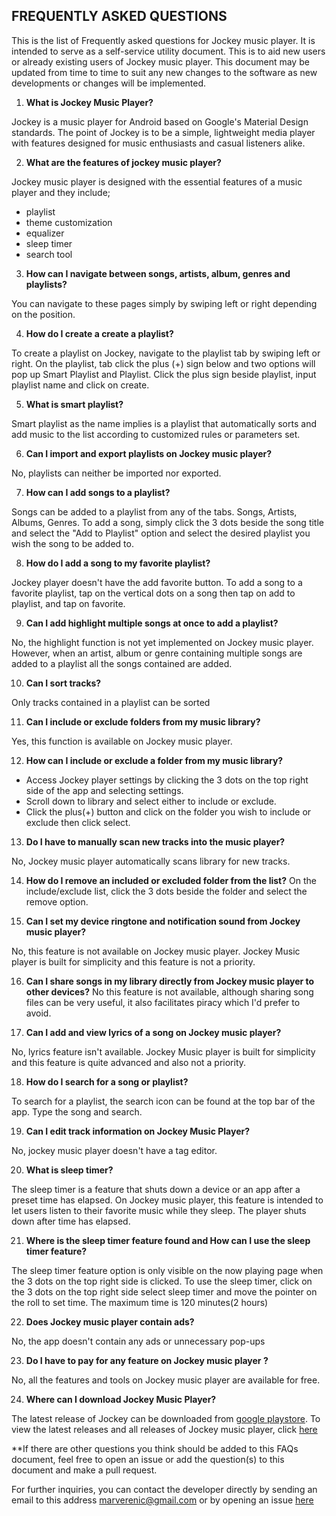## FREQUENTLY ASKED QUESTIONS

This is the list of Frequently asked questions for Jockey music player. It is intended to serve as a self-service utility document. This is to aid new users or already existing users of Jockey music player.
This document may be updated from time to time to suit any new changes to the software as new developments or changes will be implemented.

1. **What is Jockey Music Player?**

Jockey is a music player for Android based on Google's Material Design standards. The point of Jockey is to be a simple, lightweight media player with features designed for music enthusiasts and casual listeners alike. 


2. **What are the features of jockey music player?**

Jockey music player is designed with the essential features of a music player and they include;

- playlist
- theme customization
- equalizer
- sleep timer
- search tool

3. **How can I navigate between songs, artists, album, genres and playlists?**

You can navigate to these pages simply by swiping left or right depending on the position.

4. **How do I create a create a playlist?**

To create a playlist on Jockey, navigate to the playlist tab by swiping left or right. On the playlist, tab click the plus (+) sign below and two options will pop up Smart Playlist and Playlist. Click the plus sign beside playlist, input playlist name and click on create.

5. **What is smart playlist?**

Smart playlist as the name implies is a playlist that automatically sorts and add music to the list according to customized rules or parameters set. 

6. **Can I import and export playlists on Jockey music player?**

No, playlists can neither be imported nor exported.

7. **How can I add songs to a playlist?**

Songs can be added to a playlist from any of the tabs. Songs, Artists, Albums, Genres. To add a song, simply click the 3 dots beside the song title and select the "Add to Playlist" option and select the desired playlist you wish the song to be added to.


8. **How do I add a song to my favorite playlist?**

Jockey player doesn't have the add favorite button. To add a song to a favorite playlist, tap on the vertical dots on a song then tap on add to playlist, and tap on favorite.


9. **Can I add highlight multiple songs at once to add a playlist?**

No, the highlight function is not yet implemented on Jockey music player. However, when an artist, album or genre containing multiple songs are added to a playlist all the songs contained are added.

10. **Can I sort tracks?**

Only tracks contained in a playlist can be sorted

11. **Can I include or exclude folders from my music library?**

Yes, this function is available on Jockey music player.


12. **How can I include or exclude a folder from my music library?**

- Access Jockey player settings by clicking the 3 dots on the top right side of the app and selecting settings. 
- Scroll down to library and select either to include or exclude. 
- Click the plus(+) button and click on the folder you wish to include or exclude then click select.

13. **Do I have to manually scan new tracks into the music player?**

No, Jockey music player automatically scans library for new tracks.

14. **How do I remove an included or excluded folder from the list?**
On the include/exclude list, click the 3 dots beside the folder and select the remove option.

15. **Can I set my device ringtone and notification sound from Jockey music player?**

No, this feature is not available on Jockey music player. Jockey Music player is built for simplicity and this feature is not a priority.

16. **Can I share songs in my library directly from Jockey music player to other devices?**
No this feature is not available, although sharing song files can be very useful, it also facilitates piracy which I'd prefer to avoid. 

17. **Can I add and view lyrics of a song on Jockey music player?**

No, lyrics feature isn't available. Jockey Music player is built for simplicity and this feature is quite advanced and also not a priority.

18. **How do I search for a song or playlist?**

To search for a playlist, the search icon can be found at the top bar of the app. Type the song and search.

19. **Can I edit track information on Jockey Music Player?**

No, jockey music player doesn't have a tag editor.

20. **What is sleep timer?**

The sleep timer is a feature that shuts down a device or an app after a preset time has elapsed. On Jockey music player, this feature is intended to let users listen to their favorite music while they sleep. The player shuts down after time has elapsed.


21. **Where is the sleep timer feature found and How can I use the sleep timer feature?**

The sleep timer feature option is only visible on the now playing page when the 3 dots on the top right side is clicked. To use the sleep timer, 
click on the 3 dots on the top right side
select sleep timer and move the pointer on the roll to set time. The maximum time is 120 minutes(2 hours)


22. **Does Jockey music player contain ads?**

No, the app doesn't contain any ads or unnecessary pop-ups

23. **Do I have to pay for any feature on Jockey music player ?**

No, all the features and tools on Jockey music player are available for free.

24. **Where can I download Jockey Music Player?**

The latest release of Jockey can be downloaded from [google playstore](https://play.google.com/store/apps/details?id=com.marverenic.music&hl=en). To view the latest releases and all releases of Jockey music player, click [here](https://github.com/marverenic/Jockey/releases)


**If there are other questions you think should be added to this FAQs document, feel free to open an issue or add the question(s) to this document and make a pull request.

For further inquiries, you can contact the developer directly by sending an email to this address marverenic@gmail.com  or by opening an issue [here](https://github.com/marverenic/Jockey/issues) 


